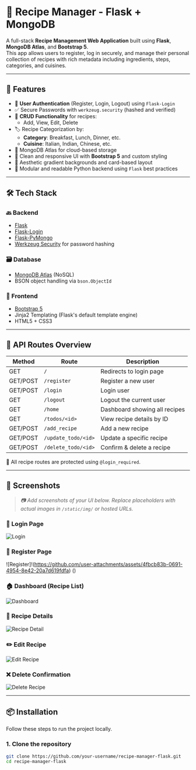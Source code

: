 # 🥗 Recipe Manager - Flask + MongoDB

A full-stack **Recipe Management Web Application** built using **Flask**, **MongoDB Atlas**, and **Bootstrap 5**.  
This app allows users to register, log in securely, and manage their personal collection of recipes with rich metadata including ingredients, steps, categories, and cuisines.

---

## 🚀 Features

- 🔐 **User Authentication** (Register, Login, Logout) using `Flask-Login`
- ✅ Secure Passwords with `werkzeug.security` (hashed and verified)
- 📖 **CRUD Functionality** for recipes:
  - Add, View, Edit, Delete
- 🏷️ Recipe Categorization by:
  - **Category**: Breakfast, Lunch, Dinner, etc.
  - **Cuisine**: Italian, Indian, Chinese, etc.
- 📁 MongoDB Atlas for cloud-based storage
- 🎨 Clean and responsive UI with **Bootstrap 5** and custom styling
- 🌈 Aesthetic gradient backgrounds and card-based layout
- 🧪 Modular and readable Python backend using `Flask` best practices

---

## 🛠️ Tech Stack

### 🔙 Backend
- [Flask](https://flask.palletsprojects.com/)
- [Flask-Login](https://flask-login.readthedocs.io/en/latest/)
- [Flask-PyMongo](https://flask-pymongo.readthedocs.io/)
- [Werkzeug Security](https://werkzeug.palletsprojects.com/) for password hashing

### 🗃️ Database
- [MongoDB Atlas](https://www.mongodb.com/atlas/database) (NoSQL)
- BSON object handling via `bson.ObjectId`

### 🎨 Frontend
- [Bootstrap 5](https://getbootstrap.com/)
- Jinja2 Templating (Flask's default template engine)
- HTML5 + CSS3

---

## 🔌 API Routes Overview

| Method | Route                      | Description                       |
|--------|----------------------------|-----------------------------------|
| GET    | `/`                        | Redirects to login page           |
| GET/POST | `/register`              | Register a new user               |
| GET/POST | `/login`                 | Login user                        |
| GET    | `/logout`                 | Logout the current user           |
| GET    | `/home`                   | Dashboard showing all recipes     |
| GET    | `/todos/<id>`            | View recipe details by ID         |
| GET/POST | `/add_recipe`           | Add a new recipe                  |
| GET/POST | `/update_todo/<id>`     | Update a specific recipe          |
| GET/POST | `/delete_todo/<id>`     | Confirm & delete a recipe         |

🔐 All recipe routes are protected using `@login_required`.

---

## 📸 Screenshots

> _📷 Add screenshots of your UI below. Replace placeholders with actual images in `/static/img/` or hosted URLs._

### 🔐 Login Page
![Login](![recipe_login](https://github.com/user-attachments/assets/4c848036-1722-4d92-945a-bc96dafe308f)
)

### 📝 Register Page
![Register]!(https://github.com/user-attachments/assets/4fbcb83b-0691-4954-8e42-20a7d619fdfa)
()

### 🏠 Dashboard (Recipe List)
![Dashboard](https://via.placeholder.com/800x400?text=Dashboard+Page)

### 📄 Recipe Details
![Recipe Detail](https://via.placeholder.com/800x400?text=Recipe+Detail)

### ✏️ Edit Recipe
![Edit Recipe](https://via.placeholder.com/800x400?text=Edit+Recipe)

### ❌ Delete Confirmation
![Delete Recipe](https://via.placeholder.com/800x400?text=Delete+Confirmation)

---

## 📦 Installation

Follow these steps to run the project locally.

### 1. Clone the repository
```bash
git clone https://github.com/your-username/recipe-manager-flask.git
cd recipe-manager-flask
